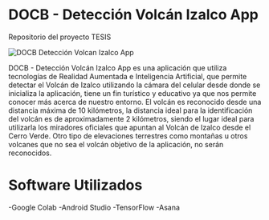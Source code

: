 # DOCB - Detección Volcán Izalco App
Repositorio del proyecto TESIS

![DOCB Detección Volcan Izalco App](https://github.com/OscarRivas99/TESIS_IA_AR_VOLCANES/assets/54183312/21474578-02d1-44ba-b978-5ad11bd9eb8e)


DOCB - Detección Volcán Izalco App es una aplicación que utiliza tecnologías de Realidad Aumentada e Inteligencia Artificial, que permite detectar el Volcán de Izalco utilizando la cámara del celular desde donde se inicializa la aplicación, tiene un fin turístico y educativo ya que nos permite conocer más acerca de nuestro entorno. El volcán es reconocido desde una distancia máxima de 10 kilómetros, la distancia ideal para la identificación del volcán es de aproximadamente 2 kilómetros, siendo el lugar ideal para utilizarla los miradores oficiales que apuntan al Volcán de Izalco desde el Cerro Verde. Otro tipo de elevaciones terrestres como montañas u otros volcanes que no sea el volcán objetivo de la aplicación, no serán reconocidos.


# Software Utilizados
-Google Colab
-Android Studio
-TensorFlow
-Asana
